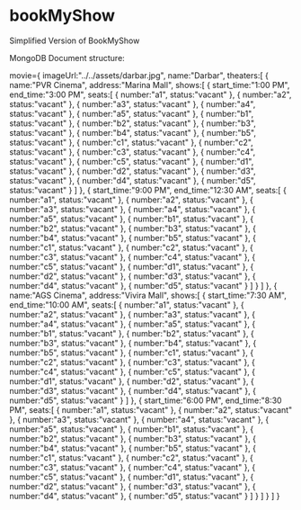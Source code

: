 # bookMyShow
Simplified Version of BookMyShow



MongoDB Document structure:

movie={
    imageUrl:"../../assets/darbar.jpg",
    name:"Darbar",
    theaters:[
      {
       name:"PVR Cinema",
       address:"Marina Mall",
       shows:[
         {
           start_time:"1:00 PM",
           end_time:"3:00 PM",
           seats:[
            {
              number:"a1",
              status:"vacant"
            },
            {
              number:"a2",
              status:"vacant"
            },
            {
              number:"a3",
              status:"vacant"
            },
            {
              number:"a4",
              status:"vacant"
            },
            {
              number:"a5",
              status:"vacant"
            },
            {
              number:"b1",
              status:"vacant"
            },
            {
              number:"b2",
              status:"vacant"
            },
            {
              number:"b3",
              status:"vacant"
            },
            {
              number:"b4",
              status:"vacant"
            },
            {
              number:"b5",
              status:"vacant"
            },
            {
              number:"c1",
              status:"vacant"
            },
            {
              number:"c2",
              status:"vacant"
            },
            {
              number:"c3",
              status:"vacant"
            },
            {
              number:"c4",
              status:"vacant"
            },
            {
              number:"c5",
              status:"vacant"
            },
            {
              number:"d1",
              status:"vacant"
            },
            {
              number:"d2",
              status:"vacant"
            },
            {
              number:"d3",
              status:"vacant"
            },
            {
              number:"d4",
              status:"vacant"
            },
            {
              number:"d5",
              status:"vacant"
            }
            ]
         },
         {
           start_time:"9:00 PM",
           end_time:"12:30 AM",
           seats:[
            {
              number:"a1",
              status:"vacant"
            },
            {
              number:"a2",
              status:"vacant"
            },
            {
              number:"a3",
              status:"vacant"
            },
            {
              number:"a4",
              status:"vacant"
            },
            {
              number:"a5",
              status:"vacant"
            },
            {
              number:"b1",
              status:"vacant"
            },
            {
              number:"b2",
              status:"vacant"
            },
            {
              number:"b3",
              status:"vacant"
            },
            {
              number:"b4",
              status:"vacant"
            },
            {
              number:"b5",
              status:"vacant"
            },
            {
              number:"c1",
              status:"vacant"
            },
            {
              number:"c2",
              status:"vacant"
            },
            {
              number:"c3",
              status:"vacant"
            },
            {
              number:"c4",
              status:"vacant"
            },
            {
              number:"c5",
              status:"vacant"
            },
            {
              number:"d1",
              status:"vacant"
            },
            {
              number:"d2",
              status:"vacant"
            },
            {
              number:"d3",
              status:"vacant"
            },
            {
              number:"d4",
              status:"vacant"
            },
            {
              number:"d5",
              status:"vacant"
            }
            ]
         }
       ]
      },
      {
       name:"AGS Cinema",
       address:"Vivira Mall",
       shows:[
         {
           start_time:"7:30 AM",
           end_time:"10:00 AM",
           seats:[
            {
              number:"a1",
              status:"vacant"
            },
            {
              number:"a2",
              status:"vacant"
            },
            {
              number:"a3",
              status:"vacant"
            },
            {
              number:"a4",
              status:"vacant"
            },
            {
              number:"a5",
              status:"vacant"
            },
            {
              number:"b1",
              status:"vacant"
            },
            {
              number:"b2",
              status:"vacant"
            },
            {
              number:"b3",
              status:"vacant"
            },
            {
              number:"b4",
              status:"vacant"
            },
            {
              number:"b5",
              status:"vacant"
            },
            {
              number:"c1",
              status:"vacant"
            },
            {
              number:"c2",
              status:"vacant"
            },
            {
              number:"c3",
              status:"vacant"
            },
            {
              number:"c4",
              status:"vacant"
            },
            {
              number:"c5",
              status:"vacant"
            },
            {
              number:"d1",
              status:"vacant"
            },
            {
              number:"d2",
              status:"vacant"
            },
            {
              number:"d3",
              status:"vacant"
            },
            {
              number:"d4",
              status:"vacant"
            },
            {
              number:"d5",
              status:"vacant"
            }
            ]
         },
         {
           start_time:"6:00 PM",
           end_time:"8:30 PM",
           seats:[
            {
              number:"a1",
              status:"vacant"
            },
            {
              number:"a2",
              status:"vacant"
            },
            {
              number:"a3",
              status:"vacant"
            },
            {
              number:"a4",
              status:"vacant"
            },
            {
              number:"a5",
              status:"vacant"
            },
            {
              number:"b1",
              status:"vacant"
            },
            {
              number:"b2",
              status:"vacant"
            },
            {
              number:"b3",
              status:"vacant"
            },
            {
              number:"b4",
              status:"vacant"
            },
            {
              number:"b5",
              status:"vacant"
            },
            {
              number:"c1",
              status:"vacant"
            },
            {
              number:"c2",
              status:"vacant"
            },
            {
              number:"c3",
              status:"vacant"
            },
            {
              number:"c4",
              status:"vacant"
            },
            {
              number:"c5",
              status:"vacant"
            },
            {
              number:"d1",
              status:"vacant"
            },
            {
              number:"d2",
              status:"vacant"
            },
            {
              number:"d3",
              status:"vacant"
            },
            {
              number:"d4",
              status:"vacant"
            },
            {
              number:"d5",
              status:"vacant"
            }
            ]
         }
       ]
      }
    ]
  }
